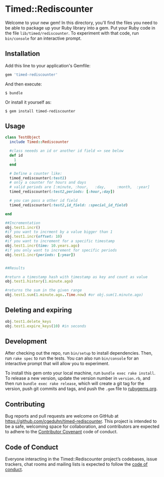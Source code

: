 # Timed::Rediscounter

Welcome to your new gem! In this directory, you'll find the files you need to be able to package up your Ruby library into a gem. Put your Ruby code in the file `lib/timed/rediscounter`. To experiment with that code, run `bin/console` for an interactive prompt.

## Installation

Add this line to your application's Gemfile:

```ruby
gem 'timed-rediscounter'
```

And then execute:

    $ bundle

Or install it yourself as:

    $ gem install timed-rediscounter

## Usage

```ruby
class TestObject
  include Timed::Rediscounter

  #class neeeds an id or another id field => see below
  def id 
    1
  end

  # Define a counter like: 
  timed_rediscounter(:test1)
  # only a counter for hours and days
  # valid periods are [:minute, :hour,   :day,     :month,  :year]
  timed_rediscounter(:test2,periods: [:hour,:day])

  # you can pass a other id field
  timed_rediscounter(:test2,id_field: :special_id_field)

end

##Incrementation
obj.test1.incr()
#if you want to incrment by a value bigger than 1
obj.test1.incr(offset: 10)
#if you want to increment for a specific timestamp
obj.test1.incr(time: 10.years.ago)
#if you only want to increment for specific periods
obj.test1.incr(periods: [:year])


##Results

#return a timestamp hash with timestamp as key and count as value
obj.test1.history(1.minute.ago)

#returns the sum in the given range
obj.test1.sum(1.minute.ago..Time.now) #or obj.sum(1.minute.ago)


```

## Deleting and expiring

```ruby
obj.test1.delete_keys
obj.test1.expire_keys(10) #in seconds
```

## Development

After checking out the repo, run `bin/setup` to install dependencies. Then, run `rake spec` to run the tests. You can also run `bin/console` for an interactive prompt that will allow you to experiment.

To install this gem onto your local machine, run `bundle exec rake install`. To release a new version, update the version number in `version.rb`, and then run `bundle exec rake release`, which will create a git tag for the version, push git commits and tags, and push the `.gem` file to [rubygems.org](https://rubygems.org).

## Contributing

Bug reports and pull requests are welcome on GitHub at https://github.com/cgeduhn/timed-rediscounter. This project is intended to be a safe, welcoming space for collaboration, and contributors are expected to adhere to the [Contributor Covenant](http://contributor-covenant.org) code of conduct.

## Code of Conduct

Everyone interacting in the Timed::Rediscounter project’s codebases, issue trackers, chat rooms and mailing lists is expected to follow the [code of conduct](https://github.com/[USERNAME]/timed-rediscounter/blob/master/CODE_OF_CONDUCT.md).
